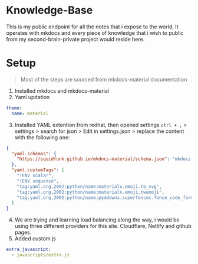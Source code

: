 # Knowledge-Base
This is my public endpoint for all the notes that i expose to the world, It operates with mkdocs and every piece of knowledge that i wish to public from my second-brain-private project would reside here. 


# Setup

> Most of the steps are sourced from mkdocs-material documentation

1. Installed mkdocs and mkdocs-material
2. Yaml updation
    
```yaml
theme:
  name: material
```

3. Installed YAML extention from redhat, then opened settings `ctrl + ,` > settings > search for json > Edit in settings.json > replace the content with the following one:

```json
{
  "yaml.schemas": {
    "https://squidfunk.github.io/mkdocs-material/schema.json": "mkdocs.yml"
  },
  "yaml.customTags": [ 
    "!ENV scalar",
    "!ENV sequence",
    "tag:yaml.org,2002:python/name:materialx.emoji.to_svg",
    "tag:yaml.org,2002:python/name:materialx.emoji.twemoji",
    "tag:yaml.org,2002:python/name:pymdownx.superfences.fence_code_format"
  ]
}

```

4. We are trying and learning load balancing along the way, i would be using three different providers for this site. Cloudflare, Netlify and github pages.
5. Added custom js

```yaml
extra_javascript:
  - javascripts/extra.js
```